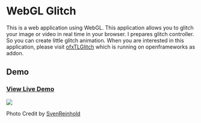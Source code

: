 WebGL Glitch
============

This is a web application using WebGL. This application allows you to glitch your image or video in real time in your browser. I prepares glitch controller. So you can create little glitch animation. When you are interested in this application, please visit <a href="https://github.com/after12am/ofxTLGlitch">ofxTLGlitch</a> which is running on openframeworks as addon.

## Demo

### <a href="http://after12am.github.com/WebGLGlitch/">View Live Demo</a>

<img src="https://github.com/after12am/WebGLGlitch/screenshot/blob/master/sample2.jpg?raw=true" />

Photo Credit by <a href="http://www.flickr.com/photos/svenreinhold/6911691814/in/photostream">SvenReinhold</a>